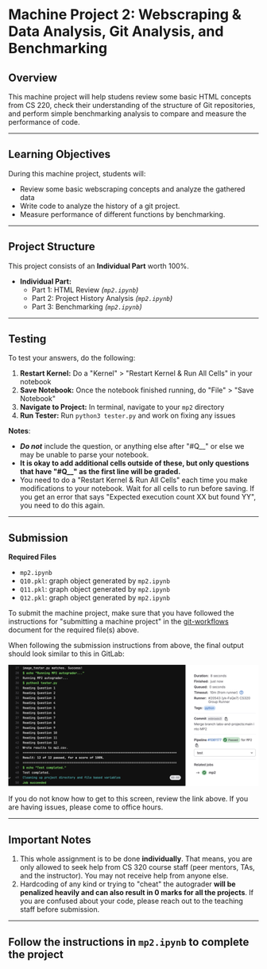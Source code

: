 # Machine Project 2: Webscraping & Data Analysis, Git Analysis, and Benchmarking

## Overview

This machine project will help studens review some basic HTML concepts from CS 220, check their understanding of the structure of Git repositories, and perform simple benchmarking analysis to compare and measure the performance of code.

<hr/>

## Learning Objectives

During this machine project, students will:
- Review some basic webscraping concepts and analyze the gathered data
- Write code to analyze the history of a git project.
- Measure performance of different functions by benchmarking.

<hr/>

## Project Structure
This project consists of an **Individual Part** worth 100%.

* **Individual Part:**
    * Part 1: HTML Review _(`mp2.ipynb`)_
    * Part 2: Project History Analysis _(`mp2.ipynb`)_
    * Part 3: Benchmarking _(`mp2.ipynb`)_

<hr/>

## Testing

To test your answers, do the following:
1. **Restart Kernel:** Do a "Kernel" > "Restart Kernel & Run All Cells" in your notebook
2. **Save Notebook:** Once the notebook finished running, do "File" > "Save Notebook"
3. **Navigate to Project:** In terminal, navigate to your `mp2` directory
4. **Run Tester:** Run `python3 tester.py` and work on fixing any issues

**Notes**: 
* ***Do not*** include the question, or anything else after "#Q__" or else we may be unable to
parse your notebook.
* **It is okay to add additional cells outside of these, but only questions that have "#Q__" as
the first line will be graded.**
* You need to do a "Restart Kernel & Run All Cells" each time you make modifications to your
notebook. Wait for all cells to run before saving. If you get an error that says "Expected
execution count XX but found YY", you need to do this again.

<hr/>

## Submission

**Required Files**
* `mp2.ipynb`
* `Q10.pkl`: graph object generated by `mp2.ipynb`
* `Q11.pkl`: graph object generated by `mp2.ipynb`
* `Q12.pkl`: graph object generated by `mp2.ipynb`

To submit the machine project, make sure that you have followed the instructions for "submitting a machine project"
in the [git-workflows](../../git-workflows/README.md/#submitting-a-machine-project) document for the required file(s) above.

When following the submission instructions from above, the final output should look similar to this in GitLab:

<img src="img/successful-submission.PNG">

If you do not know how to get to this screen, review the link above. If you are having issues, please come to office hours.

<hr/>

## Important Notes
1. This whole assignment is to be done **individually**. That means, you are only allowed to seek help from CS 320 course staff (peer mentors, TAs, and the instructor). You may not receive help from anyone else.
2. Hardcoding of any kind or trying to "cheat" the autograder **will be penalized heavily and can also result in 0 marks for all the projects**. If you are confused about your code, please reach out to the teaching staff before submission.

<hr/>

## **Follow the instructions in `mp2.ipynb` to complete the project**
